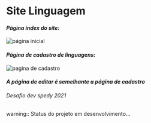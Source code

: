# Site Linguagem

#### _Página index do site:_

![página inicial](https://user-images.githubusercontent.com/34290569/106396445-a9f58580-63e6-11eb-8c5d-833b0659e7ae.PNG)


#### _Página de cadastro de linguagens:_


![pagina de cadastro](https://user-images.githubusercontent.com/34290569/106396462-cbef0800-63e6-11eb-900a-26557ae96eee.PNG)


#### _A página de editar é semelhante a página de cadastro_


###### Desafio dev spedy 2021

warning:: Status do projeto em desenvolvimento...
